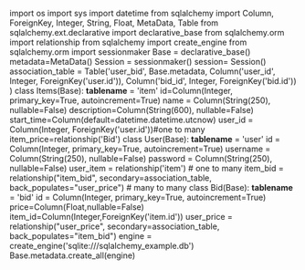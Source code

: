 import os
import sys
import datetime
from sqlalchemy import Column, ForeignKey, Integer, String, Float, MetaData, Table
from sqlalchemy.ext.declarative import declarative_base
from sqlalchemy.orm import relationship
from sqlalchemy import create_engine
from sqlalchemy.orm import sessionmaker
Base = declarative_base()
metadata=MetaData()
Session = sessionmaker()
session= Session()
association_table = Table('user_bid', Base.metadata,
    Column('user_id', Integer, ForeignKey('user.id')),
    Column('bid_id', Integer, ForeignKey('bid.id'))
)
class Items(Base):
    __tablename__ = 'item'
    id=Column(Integer, primary_key=True, autoincrement=True)
    name = Column(String(250), nullable=False)
    description=Column(String(600), nullable=False)
    start_time=Column(default=datetime.datetime.utcnow)
    user_id = Column(Integer, ForeignKey('user.id'))#one to many
    item_price=relationship('Bid')
class User(Base):
    __tablename__ = 'user'
    id = Column(Integer, primary_key=True, autoincrement=True)
    username = Column(String(250), nullable=False)
    password = Column(String(250), nullable=False)
    user_item = relationship('item')  # one to many
    item_bid = relationship("item_bid", secondary=association_table, back_populates="user_price")  # many to many
class Bid(Base):
    __tablename__ = 'bid'
    id = Column(Integer, primary_key=True, autoincrement=True)
    price=Column(Float,nullable=False)
    item_id=Column(Integer,ForeignKey('item.id'))
    user_price = relationship("user_price", secondary=association_table, back_populates="item_bid")
    engine = create_engine('sqlite:///sqlalchemy_example.db')
    Base.metadata.create_all(engine)
